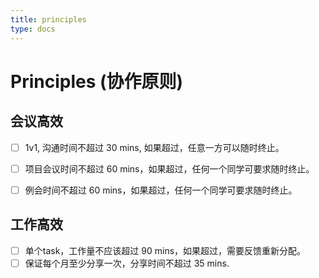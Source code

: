 ```yaml
---
title: principles
type: docs
---
```


# Principles (协作原则)

## 会议高效

- [ ] 1v1, 沟通时间不超过 30 mins, 如果超过，任意一方可以随时终止。
- [ ] 项目会议时间不超过 60 mins，如果超过，任何一个同学可要求随时终止。
- [ ] 例会时间不超过 60 mins，如果超过，任何一个同学可要求随时终止。


## 工作高效

- [ ] 单个task，工作量不应该超过 90 mins，如果超过，需要反馈重新分配。
- [ ] 保证每个月至少分享一次，分享时间不超过 35 mins.
